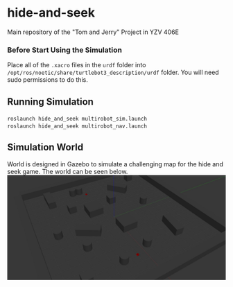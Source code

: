 # hide-and-seek
Main repository of the "Tom and Jerry" Project in YZV 406E

### Before Start Using the Simulation
Place all of the `.xacro` files in the `urdf` folder into `/opt/ros/noetic/share/turtlebot3_description/urdf` folder. You will need sudo permissions to do this. <br>

## Running Simulation
`roslaunch hide_and_seek multirobot_sim.launch` <br>
`roslaunch hide_and_seek multirobot_nav.launch` <br>


## Simulation World
World is designed in Gazebo to simulate a challenging map for the hide and seek game. The world can be seen below. <br>
![Photo of designed world](
    images/world.jpg
)
